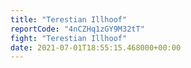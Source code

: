 ```yaml
---
title: "Terestian Illhoof"
reportCode: "4nCZHq1zGY9M32tT"
fight: "Terestian Illhoof"
date: 2021-07-01T18:55:15.468000+00:00
---
```

